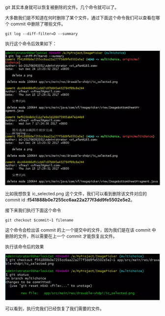 git 其实本身就可以恢复被删除的文件。几个命令就可以了。

大多数我们是不知道在何时删除了某个文件，通过下面这个命令我们可以查看在哪个 commit 中删除了哪些文件。

```shell
git log --diff-filter=D --summary
```

执行这个命令后效果如下：

![img](assets/768771-69a75569e0781045.webp)

比如我想恢复 ic_selected.png  这个文件，我们可以看到删除该文件对应的 commit id :**f541888b0e7255cc6aa22a277f3dd9fe5502e5e2**。

接下来我们执行下面这个命令

```shell
git checkout $commit~1 filename
```

这个命令会检出该 commit 的上一个提交中的文件，因为我们是在该 commit 中删除的文件，所以需要在上一个 commit 才能恢复出文件。

执行该命令后的效果

![img](assets/768771-fd82216f02d8b835.webp)

可以看到，执行完我们已经恢复了我们需要的文件。

